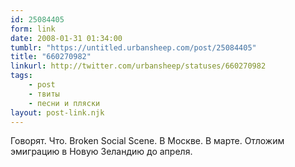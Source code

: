 ```yaml
---
id: 25084405
form: link
date: 2008-01-31 01:34:00
tumblr: "https://untitled.urbansheep.com/post/25084405"
title: "660270982"
linkurl: http://twitter.com/urbansheep/statuses/660270982
tags:
    - post
    - твиты
    - песни и пляски
layout: post-link.njk
---
```

<p>Говорят. Что. Broken Social Scene. В Москве. В марте. Отложим эмиграцию в Новую Зеландию до апреля.</p>
